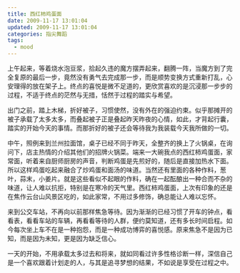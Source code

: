 ```yaml
---
title: 西红柿鸡蛋面
date: 2009-11-17 13:01:04
updated: 2009-11-17 13:01:04
categories: 指尖舞蹈
tags:
  - mood
---
```


上午起来，等着烧水泡豆浆，拾起久违的魔方摆弄起来，翻腾一阵，当魔方到了完全复原的最后一步，竟然没有勇气去完成那一步，而是顺势变换方式重新打乱，心安理得的放在架子上。终点的喜悦是微不足道的，更欣赏喜欢的是沉浸那一步步的过程，不适于终点的茫然与无措，恬然于过程的踏实与希望。

<!-- more -->

出门之前，踏上木梯，折好被子，习惯使然，没有外在的强迫约束。似乎那摊开的被子承载了太多太多，而叠起被子正是叠起昨天昨夜的心情，如此，才背起行囊，踏实的开始今天的事情。而那折好的被子还会等待我为我装载今天我所做的一切。

中午，照例来到兰州拉面馆，桌子已经不同于昨天，全整齐的换上了火锅桌，在询问下，店主热情的介绍其他们的招牌火锅菜。端来一大碗我点的西红柿鸡蛋面，家常面，听着来自厨师厨房的声音，判断鸡蛋是先煎好的，随后是直接加热水下面。所以这样鸡蛋吃起来融合了炒鸡蛋和面汤的味道。当然还有里面的各种作料，葱叶，蒜末，小姜片。就是这些看似不起眼的作料，确在一起酝酿出一种合而不杂的味道，让人难以抗拒，特别是在寒冷的天气里。西红柿鸡蛋面，上次有印象的还是在焦作云台山风景区吃的，如此家常，不用过多修饰，确总能让人难以忘怀。

来到公交车站，不再向以前那样焦急等待。因为渐渐的已经习惯了开车的钟点，看看表，看看车站的车辆，再看看等待的人群，便约莫知道，还有多长时间启程。如今每次坐上车不在是一种抱怨，而是一种成功博弈的喜悦感。原来焦急不是因为已知，而是因为未知，更是因为缺乏信心。

一天的开始，不用承载太多过去和将来，就如同看过许多性格诊断一样，深信自己是一个喜欢跟着计划走的人，与其是追寻梦想的结果，不如说是享受在过程之中。